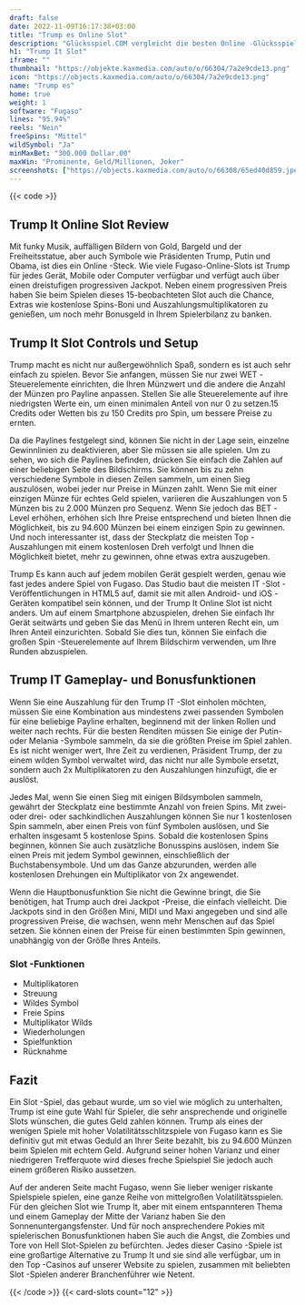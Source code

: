 ```yaml
---
draft: false
date: 2022-11-09T16:17:38+03:00
title: "Trump es Online Slot"
description: "Glücksspiel.COM vergleicht die besten Online -Glücksspiel -Sites und -spiele der Kanada.  Unabhängige Produktbewertungen und exklusive Anmeldeangebote. Jetzt spielen!"
h1: "Trump It Slot"
iframe: ""
thumbnail: "https://objekte.kaxmedia.com/auto/o/66304/7a2e9cde13.png"
icon: "https://objects.kaxmedia.com/auto/o/66304/7a2e9cde13.png"
name: "Trump es"
home: true
weight: 1
software: "Fugaso"
lines: "95.94%"
reels: "Nein"
freeSpins: "Mittel"
wildSymbol: "Ja"
minMaxBet: "300.000 Dollar.00"
maxWin: "Prominente, Geld/Millionen, Joker"
screenshots: ["https://objects.kaxmedia.com/auto/o/66308/65ed40d859.jpeg"]
---
```


{{< code >}}<h2>Trump It Online Slot Review</h2><p>Mit funky Musik, auffälligen Bildern von Gold, Bargeld und der Freiheitsstatue, aber auch Symbole wie Präsidenten Trump, Putin und Obama, ist dies ein Online -Steck. Wie viele Fugaso-Online-Slots ist Trump für jedes Gerät, Mobile oder Computer verfügbar und verfügt auch über einen dreistufigen progressiven Jackpot. Neben einem progressiven Preis haben Sie beim Spielen dieses 15-beobachteten Slot auch die Chance, Extras wie kostenlose Spins-Boni und Auszahlungsmultiplikatoren zu genießen, um noch mehr Bonusgeld in Ihrem Spielerbilanz zu banken.</p><h2>Trump It Slot Controls und Setup</h2><p>Trump macht es nicht nur außergewöhnlich Spaß, sondern es ist auch sehr einfach zu spielen. Bevor Sie anfangen, müssen Sie nur zwei WET -Steuerelemente einrichten, die Ihren Münzwert und die andere die Anzahl der Münzen pro Payline anpassen. Stellen Sie alle Steuerelemente auf ihre niedrigsten Werte ein, um einen minimalen Anteil von nur 0 zu setzen.15 Credits oder Wetten bis zu 150 Credits pro Spin, um bessere Preise zu ernten.</p><p>Da die Paylines festgelegt sind, können Sie nicht in der Lage sein, einzelne Gewinnlinien zu deaktivieren, aber Sie müssen sie alle spielen. Um zu sehen, wo sich die Paylines befinden, drücken Sie einfach die Zahlen auf einer beliebigen Seite des Bildschirms. Sie können bis zu zehn verschiedene Symbole in diesen Zeilen sammeln, um einen Sieg auszulösen, wobei jeder nur Preise in Münzen zahlt. Wenn Sie mit einer einzigen Münze für echtes Geld spielen, variieren die Auszahlungen von 5 Münzen bis zu 2.000 Münzen pro Sequenz. Wenn Sie jedoch das BET -Level erhöhen, erhöhen sich Ihre Preise entsprechend und bieten Ihnen die Möglichkeit, bis zu 94.600 Münzen bei einem einzigen Spin zu gewinnen. Und noch interessanter ist, dass der Steckplatz die meisten Top -Auszahlungen mit einem kostenlosen Dreh verfolgt und Ihnen die Möglichkeit bietet, mehr zu gewinnen, ohne etwas extra auszugeben.</p><p>Trump Es kann auch auf jedem mobilen Gerät gespielt werden, genau wie fast jedes andere Spiel von Fugaso. Das Studio baut die meisten IT -Slot -Veröffentlichungen in HTML5 auf, damit sie mit allen Android- und iOS -Geräten kompatibel sein können, und der Trump It Online Slot ist nicht anders. Um auf einem Smartphone abzuspielen, drehen Sie einfach Ihr Gerät seitwärts und geben Sie das Menü in Ihrem unteren Recht ein, um Ihren Anteil einzurichten. Sobald Sie dies tun, können Sie einfach die großen Spin -Steuerelemente auf Ihrem Bildschirm verwenden, um Ihre Runden abzuspielen.</p><h2>Trump IT Gameplay- und Bonusfunktionen</h2><p>Wenn Sie eine Auszahlung für den Trump IT -Slot einholen möchten, müssen Sie eine Kombination aus mindestens zwei passenden Symbolen für eine beliebige Payline erhalten, beginnend mit der linken Rollen und weiter nach rechts. Für die besten Renditen müssen Sie einige der Putin- oder Melania -Symbole sammeln, da sie die größten Preise im Spiel zahlen. Es ist nicht weniger wert, Ihre Zeit zu verdienen, Präsident Trump, der zu einem wilden Symbol verwaltet wird, das nicht nur alle Symbole ersetzt, sondern auch 2x Multiplikatoren zu den Auszahlungen hinzufügt, die er auslöst.</p><p>Jedes Mal, wenn Sie einen Sieg mit einigen Bildsymbolen sammeln, gewährt der Steckplatz eine bestimmte Anzahl von freien Spins. Mit zwei- oder drei- oder sachkindlichen Auszahlungen können Sie nur 1 kostenlosen Spin sammeln, aber einen Preis von fünf Symbolen auslösen, und Sie erhalten insgesamt 5 kostenlose Spins. Sobald die kostenlosen Spins beginnen, können Sie auch zusätzliche Bonusspins auslösen, indem Sie einen Preis mit jedem Symbol gewinnen, einschließlich der Buchstabensymbole. Und um das Ganze abzurunden, werden alle kostenlosen Drehungen ein Multiplikator von 2x angewendet.</p><p>Wenn die Hauptbonusfunktion Sie nicht die Gewinne bringt, die Sie benötigen, hat Trump auch drei Jackpot -Preise, die einfach vielleicht. Die Jackpots sind in den Größen Mini, MIDI und Maxi angegeben und sind alle progressiven Preise, die wachsen, wenn mehr Menschen auf das Spiel setzen. Sie können einen der Preise für einen bestimmten Spin gewinnen, unabhängig von der Größe Ihres Anteils.</p><h3>
Slot -Funktionen</h3><ul>
<li></span>
Multiplikatoren</li>
<li></span>
Streuung</li>
<li></span>
Wildes Symbol</li>
<li></span>
Freie Spins</li>
<li></span>
Multiplikator Wilds</li>
<li></span>
Wiederholungen</li>
<li></span>
Spielfunktion</li>
<li></span>
Rücknahme</li></ul><h2>Fazit</h2><p>Ein Slot -Spiel, das gebaut wurde, um so viel wie möglich zu unterhalten, Trump ist eine gute Wahl für Spieler, die sehr ansprechende und originelle Slots wünschen, die gutes Geld zahlen können. Trump als eines der wenigen Spiele mit hoher Volatilitätsschlitzspiele von Fugaso kann es Sie definitiv gut mit etwas Geduld an Ihrer Seite bezahlt, bis zu 94.600 Münzen beim Spielen mit echtem Geld. Aufgrund seiner hohen Varianz und einer niedrigeren Trefferquote wird dieses freche Spielspiel Sie jedoch auch einem größeren Risiko aussetzen.</p><p>Auf der anderen Seite macht Fugaso, wenn Sie lieber weniger riskante Spielspiele spielen, eine ganze Reihe von mittelgroßen Volatilitätsspielen. Für den gleichen Slot wie Trump It, aber mit einem entspannteren Thema und einem Gameplay der Mitte der Varianz haben Sie den Sonnenuntergangsfenster. Und für noch ansprechendere Pokies mit spielerischen Bonusfunktionen haben Sie auch die Angst, die Zombies und Tore von Hell Slot-Spielen zu befürchten. Jedes dieser Casino -Spiele ist eine großartige Alternative zu Trump It und sie sind alle verfügbar, um in den Top -Casinos auf unserer Website zu spielen, zusammen mit beliebten Slot -Spielen anderer Branchenführer wie Netent.</p>{{< /code >}}
 {{< card-slots count="12" >}}